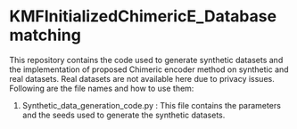 # KMFInitializedChimericE_Databasematching

This repository contains the code used to generate synthetic datasets and the implementation of proposed Chimeric encoder method on synthetic and real datasets.
Real datasets are not available here due to privacy issues.
Following are the file names and how to use them:

1) Synthetic_data_generation_code.py : This file contains the parameters and the seeds used to generate the synthetic datasets. 
